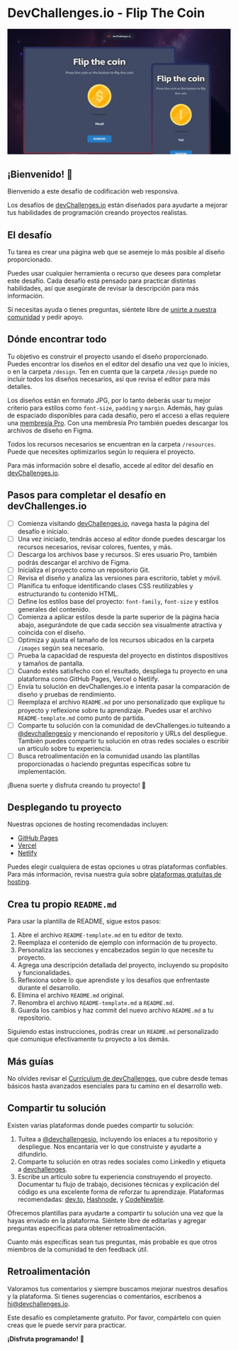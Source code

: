 # DevChallenges.io - Flip The Coin

![Miniatura del desafío de codificación Flip The Coin](./thumbnail.jpg)

## ¡Bienvenido! 👋

Bienvenido a este desafío de codificación web responsiva.

Los desafíos de [devChallenges.io](https://devchallenges.io/) están diseñados para ayudarte a mejorar tus habilidades de programación creando proyectos realistas.

## El desafío

Tu tarea es crear una página web que se asemeje lo más posible al diseño proporcionado.

Puedes usar cualquier herramienta o recurso que desees para completar este desafío. Cada desafío está pensado para practicar distintas habilidades, así que asegúrate de revisar la descripción para más información.

Si necesitas ayuda o tienes preguntas, siéntete libre de [unirte a nuestra comunidad](https://github.com/orgs/devchallenges-io/discussions) y pedir apoyo.

## Dónde encontrar todo

Tu objetivo es construir el proyecto usando el diseño proporcionado. Puedes encontrar los diseños en el editor del desafío una vez que lo inicies, o en la carpeta `/design`. Ten en cuenta que la carpeta `/design` puede no incluir todos los diseños necesarios, así que revisa el editor para más detalles.

Los diseños están en formato JPG, por lo tanto deberás usar tu mejor criterio para estilos como `font-size`, `padding` y `margin`. Además, hay guías de espaciado disponibles para cada desafío, pero el acceso a ellas requiere una [membresía Pro](https://devchallenges.io/pro). Con una membresía Pro también puedes descargar los archivos de diseño en Figma.

Todos los recursos necesarios se encuentran en la carpeta `/resources`. Puede que necesites optimizarlos según lo requiera el proyecto.

Para más información sobre el desafío, accede al editor del desafío en [devChallenges.io](https://devchallenges.io/challenges-dashboard).

## Pasos para completar el desafío en devChallenges.io

- [ ] Comienza visitando [devChallenges.io](https://devchallenges.io/), navega hasta la página del desafío e inícialo.
- [ ] Una vez iniciado, tendrás acceso al editor donde puedes descargar los recursos necesarios, revisar colores, fuentes, y más.
- [ ] Descarga los archivos base y recursos. Si eres usuario Pro, también podrás descargar el archivo de Figma.
- [ ] Inicializa el proyecto como un repositorio Git.
- [ ] Revisa el diseño y analiza las versiones para escritorio, tablet y móvil.
- [ ] Planifica tu enfoque identificando clases CSS reutilizables y estructurando tu contenido HTML.
- [ ] Define los estilos base del proyecto: `font-family`, `font-size` y estilos generales del contenido.
- [ ] Comienza a aplicar estilos desde la parte superior de la página hacia abajo, asegurándote de que cada sección sea visualmente atractiva y coincida con el diseño.
- [ ] Optimiza y ajusta el tamaño de los recursos ubicados en la carpeta `/images` según sea necesario.
- [ ] Prueba la capacidad de respuesta del proyecto en distintos dispositivos y tamaños de pantalla.
- [ ] Cuando estés satisfecho con el resultado, despliega tu proyecto en una plataforma como GitHub Pages, Vercel o Netlify.
- [ ] Envía tu solución en devChallenges.io e intenta pasar la comparación de diseño y pruebas de rendimiento.
- [ ] Reemplaza el archivo `README.md` por uno personalizado que explique tu proyecto y reflexione sobre tu aprendizaje. Puedes usar el archivo `README-template.md` como punto de partida.
- [ ] Comparte tu solución con la comunidad de devChallenges.io tuiteando a [@devchallengesio](https://twitter.com/devchallengesio) y mencionando el repositorio y URLs del despliegue. También puedes compartir tu solución en otras redes sociales o escribir un artículo sobre tu experiencia.
- [ ] Busca retroalimentación en la comunidad usando las plantillas proporcionadas o haciendo preguntas específicas sobre tu implementación.

¡Buena suerte y disfruta creando tu proyecto! 🚀

## Desplegando tu proyecto

Nuestras opciones de hosting recomendadas incluyen:

- [GitHub Pages](https://pages.github.com/)
- [Vercel](https://vercel.com/)
- [Netlify](https://www.netlify.com/)

Puedes elegir cualquiera de estas opciones u otras plataformas confiables. Para más información, revisa nuestra guía sobre [plataformas gratuitas de hosting](https://devchallenges.io/learn/1-fundamentals/free-hosting-for-web-projects).

## Crea tu propio `README.md`

Para usar la plantilla de README, sigue estos pasos:

1. Abre el archivo `README-template.md` en tu editor de texto.
2. Reemplaza el contenido de ejemplo con información de tu proyecto.
3. Personaliza las secciones y encabezados según lo que necesite tu proyecto.
4. Agrega una descripción detallada del proyecto, incluyendo su propósito y funcionalidades.
5. Reflexiona sobre lo que aprendiste y los desafíos que enfrentaste durante el desarrollo.
6. Elimina el archivo `README.md` original.
7. Renombra el archivo `README-template.md` a `README.md`.
8. Guarda los cambios y haz commit del nuevo archivo `README.md` a tu repositorio.

Siguiendo estas instrucciones, podrás crear un `README.md` personalizado que comunique efectivamente tu proyecto a los demás.

## Más guías

No olvides revisar el [Currículum de devChallenges](https://devchallenges.io/learn), que cubre desde temas básicos hasta avanzados esenciales para tu camino en el desarrollo web.

## Compartir tu solución

Existen varias plataformas donde puedes compartir tu solución:

1. Tuitea a [@devchallengesio](https://x.com/devchallengesio), incluyendo los enlaces a tu repositorio y despliegue. Nos encantaría ver lo que construiste y ayudarte a difundirlo.
2. Comparte tu solución en otras redes sociales como LinkedIn y etiqueta a [devchallenges](https://www.linkedin.com/company/devchallenges).
3. Escribe un artículo sobre tu experiencia construyendo el proyecto. Documentar tu flujo de trabajo, decisiones técnicas y explicación del código es una excelente forma de reforzar tu aprendizaje. Plataformas recomendadas: [dev.to](https://dev.to/), [Hashnode](https://hashnode.com/), y [CodeNewbie](https://community.codenewbie.org/).

Ofrecemos plantillas para ayudarte a compartir tu solución una vez que la hayas enviado en la plataforma. Siéntete libre de editarlas y agregar preguntas específicas para obtener retroalimentación.

Cuanto más específicas sean tus preguntas, más probable es que otros miembros de la comunidad te den feedback útil.

## Retroalimentación

Valoramos tus comentarios y siempre buscamos mejorar nuestros desafíos y la plataforma. Si tienes sugerencias o comentarios, escríbenos a hi@devchallenges.io.

Este desafío es completamente gratuito. Por favor, compártelo con quien creas que le puede servir para practicar.

**¡Disfruta programando!** 🚀
